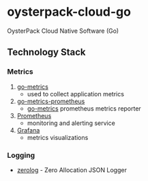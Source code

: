 # oysterpack-cloud-go
OysterPack Cloud Native Software (Go)

## Technology Stack

### Metrics
1. [go-metrics](https://github.com/rcrowley/go-metrics)
   - used to collect application metrics
2. [go-metrics-prometheus](https://github.com/deathowl/go-metrics-prometheus)
   -  [go-metrics](https://github.com/rcrowley/go-metrics) prometheus metrics reporter
3. [Prometheus](https://prometheus.io/)
   - monitoring and alerting service
4. [Grafana](https://grafana.com/)
   - metrics visualizations
   
### Logging
- [zerolog](https://github.com/rs/zerolog) - Zero Allocation JSON Logger